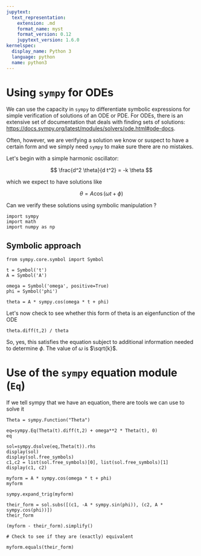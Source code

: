 ```yaml
---
jupytext:
  text_representation:
    extension: .md
    format_name: myst
    format_version: 0.12
    jupytext_version: 1.6.0
kernelspec:
  display_name: Python 3
  language: python
  name: python3
---
```


# Using `sympy` for ODEs

We can use the capacity in `sympy` to differentiate symbolic expressions for simple verification of solutions of an ODE or PDE.
For ODEs, there is an extensive set of documentation that deals with finding sets of solutions: 
https://docs.sympy.org/latest/modules/solvers/ode.html#ode-docs.

Often, however, we are verifying a solution we know or suspect to have a certain form and we simply
need `sympy` to make sure there are no mistakes. 

Let's begin with a simple harmonic oscillator:

$$
    \frac{d^2 \theta}{d t^2} = -k \theta 
$$

which we expect to have solutions like 

$$ \theta = A \cos(\omega t + \phi) $$

Can we verify these solutions using symbolic manipulation ?

```{code-cell} ipython3
import sympy
import math
import numpy as np
```

## Symbolic approach

```{code-cell} ipython3
from sympy.core.symbol import Symbol

t = Symbol('t')
A = Symbol('A')

omega = Symbol('omega', positive=True)
phi = Symbol('phi')
```

```{code-cell} ipython3
theta = A * sympy.cos(omega * t + phi)
```

Let's now check to see whether this form of theta is an eigenfunction of the ODE

```{code-cell} ipython3
theta.diff(t,2) / theta
```

So, yes, this satisfies the equation subject to additional information needed to determine
$\phi$. The value of $\omega$ is $\sqrt{k}$.

# Use of the `sympy` equation module (`Eq`)

If we tell sympy that we have an equation, there are tools we can use to solve it

```{code-cell} ipython3
Theta = sympy.Function("Theta")

eq=sympy.Eq(Theta(t).diff(t,2) + omega**2 * Theta(t), 0)
eq
```

```{code-cell} ipython3
sol=sympy.dsolve(eq,Theta(t)).rhs
display(sol)
display(sol.free_symbols)
c1,c2 = list(sol.free_symbols)[0], list(sol.free_symbols)[1]
display(c1, c2)
```

```{code-cell} ipython3
myform = A * sympy.cos(omega * t + phi)
myform
```

```{code-cell} ipython3
sympy.expand_trig(myform)
```

```{code-cell} ipython3
their_form = sol.subs([(c1, -A * sympy.sin(phi)), (c2, A * sympy.cos(phi))])
their_form
```

```{code-cell} ipython3
(myform - their_form).simplify()
```

```{code-cell} ipython3
# Check to see if they are (exactly) equivalent

myform.equals(their_form)
```
